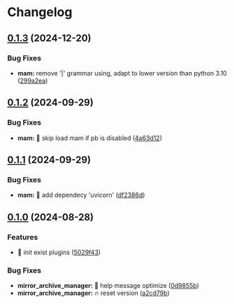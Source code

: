 # Changelog

## [0.1.3](https://github.com/Aimerny/MCDRPlugins/compare/mirror_archive_manager-v0.1.2...mirror_archive_manager-v0.1.3) (2024-12-20)


### Bug Fixes

* **mam:** remove '|' grammar using, adapt to lower version than python 3.10 ([299a2ea](https://github.com/Aimerny/MCDRPlugins/commit/299a2ea9274957ba273e8aee0f2a85859b80c986))

## [0.1.2](https://github.com/Aimerny/MCDRPlugins/compare/mirror_archive_manager-v0.1.1...mirror_archive_manager-v0.1.2) (2024-09-29)


### Bug Fixes

* **mam:** :bug: skip load mam if pb is disabled ([4a63d12](https://github.com/Aimerny/MCDRPlugins/commit/4a63d127631ac8e6d900292accef9b323b2587f4))

## [0.1.1](https://github.com/Aimerny/MCDRPlugins/compare/mirror_archive_manager-v0.1.0...mirror_archive_manager-v0.1.1) (2024-09-29)


### Bug Fixes

* **mam:** :bug: add dependecy 'uvicorn' ([df2386d](https://github.com/Aimerny/MCDRPlugins/commit/df2386d2af9685f66009c21fc5d5608820dab9f1))

## [0.1.0](https://github.com/Aimerny/MCDRPlugins/compare/MirrorArchiveManager-v0.0.2...MirrorArchiveManager-v0.1.0) (2024-08-28)


### Features

* :tada: init exist plugins ([5029f43](https://github.com/Aimerny/MCDRPlugins/commit/5029f430f3a376878270a08124a73cad63af7bc5))


### Bug Fixes

* **mirror_archive_manager:** :bug: help message optimize ([0d9855b](https://github.com/Aimerny/MCDRPlugins/commit/0d9855b49376c8aae23e26d44ddd0e5a187dd40a))
* **mirror_archive_manager:** :fire: reset version ([a2cd79b](https://github.com/Aimerny/MCDRPlugins/commit/a2cd79b68ec21b18f61c0fdce0dbd6c656be80a0))
